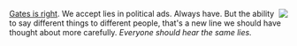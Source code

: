<img src="http://scripting.com/images/2019/03/20/tryHarder.png" border="0" align="right"><a href="https://twitter.com/CNNBusiness/status/1192452509215985664">Gates is right</a>. We accept lies in political ads. Always have. But the ability to say different things to different people, that's a new line we should have thought about more carefully. <i>Everyone should hear the same lies.</i> 
